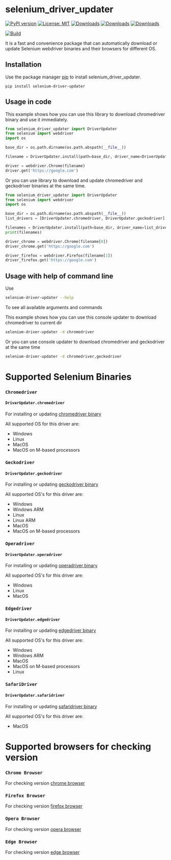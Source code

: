 # selenium_driver_updater

[![PyPI version](https://badge.fury.io/py/selenium-driver-updater.svg)](https://badge.fury.io/py/selenium-driver-updater)
[![License: MIT](https://img.shields.io/badge/License-MIT-yellow.svg)](https://opensource.org/licenses/MIT)
[![Downloads](https://static.pepy.tech/badge/selenium-driver-updater)](https://pepy.tech/project/selenium-driver-updater)
[![Downloads](https://static.pepy.tech/badge/selenium-driver-updater/month)](https://pepy.tech/project/selenium-driver-updater)
[![Downloads](https://static.pepy.tech/badge/selenium-driver-updater/week)](https://pepy.tech/project/selenium-driver-updater)

[![Build](https://github.com/Svinokur/selenium_driver_updater/actions/workflows/build.yml/badge.svg)](https://github.com/Svinokur/selenium_driver_updater/actions/workflows/build.yml)

It is a fast and convenience package that can automatically download or update Selenium webdriver binaries and their browsers for different OS.

## Installation

Use the package manager [pip](https://pip.pypa.io/en/stable/) to install selenium_driver_updater.

```
pip install selenium-driver-updater
```

## Usage in code
This example shows how you can use this library to download chromedriver binary and use it immediately.
```python
from selenium_driver_updater import DriverUpdater
from selenium import webdriver
import os

base_dir = os.path.dirname(os.path.abspath(__file__))

filename = DriverUpdater.install(path=base_dir, driver_name=DriverUpdater.chromedriver, upgrade=True, check_driver_is_up_to_date=True)

driver = webdriver.Chrome(filename)
driver.get('https://google.com')

```

Or you can use library to download and update chromedriver and geckodriver binaries at the same time.
```python
from selenium_driver_updater import DriverUpdater
from selenium import webdriver
import os

base_dir = os.path.dirname(os.path.abspath(__file__))
list_drivers = [DriverUpdater.chromedriver, DriverUpdater.geckodriver]

filenames = DriverUpdater.install(path=base_dir, driver_name=list_drivers, upgrade=True, check_driver_is_up_to_date=True)
print(filenames)

driver_chrome = webdriver.Chrome(filename[0])
driver_chrome.get('https://google.com')

driver_firefox = webdriver.Firefox(filename[1])
driver_firefox.get('https://google.com')

```

## Usage with help of command line
Use 
```bash
selenium-driver-updater --help
```
To see all available arguments and commands

This example shows how you can use this console updater to download chromedriver to current dir 
```bash
selenium-driver-updater -d chromedriver
```

Or you can use console updater to download chromedriver and geckodriver at the same time
```bash
selenium-driver-updater -d chromedriver,geckodriver
```

# Supported Selenium Binaries

### ``Chromedriver`` 
#### ``DriverUpdater.chromedriver``

For installing or updating [chromedriver binary](https://chromedriver.chromium.org)

All supported OS for this driver are:

- Windows
- Linux
- MacOS
- MacOS on M-based processors

### ``Geckodriver`` 
#### ``DriverUpdater.geckodriver``

For installing or updating [geckodriver binary](https://github.com/mozilla/geckodriver/releases)

All supported OS's for this driver are:

- Windows
- Windows ARM
- Linux
- Linux ARM
- MacOS
- MacOS on M-based processors

### ``Operadriver`` 
#### ``DriverUpdater.operadriver``

For installing or updating [operadriver binary](https://github.com/operasoftware/operachromiumdriver)

All supported OS's for this driver are:

- Windows
- Linux
- MacOS

### ``Edgedriver`` 
#### ``DriverUpdater.edgedriver``

For installing or updating [edgedriver binary](https://developer.microsoft.com/ru-ru/microsoft-edge/tools/webdriver/)

All supported OS's for this driver are:

- Windows
- Windows ARM
- MacOS
- MacOS on M-based processors
- Linux

### ``SafariDriver`` 
#### ``DriverUpdater.safaridriver``

For installing or updating [safaridriver binary](https://developer.apple.com/documentation/webkit/testing_with_webdriver_in_safari)

All supported OS's for this driver are:

- MacOS

# Supported browsers for checking version

### ``Chrome Browser``

For checking version [chrome browser](https://www.google.com/chrome/)

### ``Firefox Browser``

For checking version [firefox browser](https://www.mozilla.org/en-US/firefox/)

### ``Opera Browser``

For checking version [opera browser](https://www.opera.com)

### ``Edge Browser``

For checking version [edge browser](https://www.microsoft.com/en-us/edge)